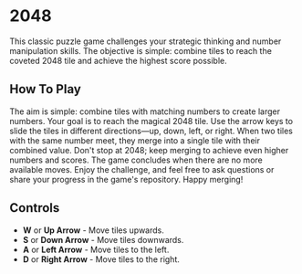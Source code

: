 # 2048
This classic puzzle game challenges your strategic thinking and number manipulation skills. The objective is simple: combine tiles to reach the coveted 2048 tile and achieve the highest score possible.</br>
## How To Play
The aim is simple: combine tiles with matching numbers to create larger numbers. Your goal is to reach the magical 2048 tile. 
Use the arrow keys to slide the tiles in different directions—up, down, left, or right. 
When two tiles with the same number meet, they merge into a single tile with their combined value. Don't stop at 2048; keep merging to achieve even higher numbers and scores. 
The game concludes when there are no more available moves. Enjoy the challenge, and feel free to ask questions or share your progress in the game's repository. Happy merging!</br>
## Controls
- **W** or **Up Arrow** - Move tiles upwards.
- **S** or **Down Arrow** - Move tiles downwards.
- **A** or **Left Arrow** - Move tiles to the left. 
- **D** or **Right Arrow** - Move tiles to the right.
